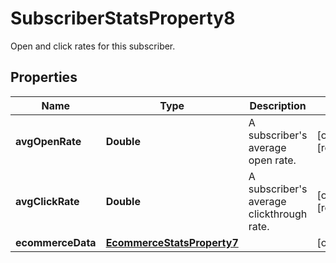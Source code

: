 

# SubscriberStatsProperty8

Open and click rates for this subscriber.

## Properties

| Name | Type | Description | Notes |
|------------ | ------------- | ------------- | -------------|
|**avgOpenRate** | **Double** | A subscriber&#39;s average open rate. |  [optional] [readonly] |
|**avgClickRate** | **Double** | A subscriber&#39;s average clickthrough rate. |  [optional] [readonly] |
|**ecommerceData** | [**EcommerceStatsProperty7**](EcommerceStatsProperty7.md) |  |  [optional] |



